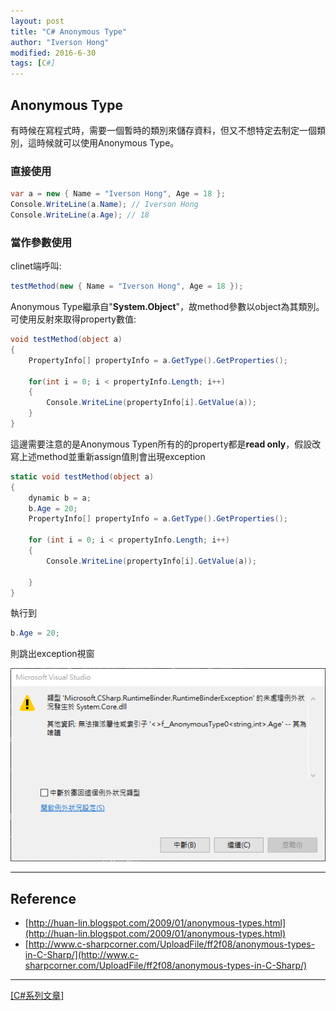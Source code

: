 ```yaml
---
layout: post
title: "C# Anonymous Type"
author: "Iverson Hong"
modified: 2016-6-30
tags: [C#]
---
```


## Anonymous Type ##

有時候在寫程式時，需要一個暫時的類別來儲存資料，但又不想特定去制定一個類別，這時候就可以使用Anonymous Type。

### 直接使用 ###

~~~csharp
var a = new { Name = "Iverson Hong", Age = 18 };
Console.WriteLine(a.Name); // Iverson Hong
Console.WriteLine(a.Age); // 18
~~~

### 當作參數使用 ###

clinet端呼叫:

~~~csharp
testMethod(new { Name = "Iverson Hong", Age = 18 });
~~~

Anonymous Type繼承自"**System.Object**"，故method參數以object為其類別。可使用反射來取得property數值:

~~~csharp
void testMethod(object a)
{
    PropertyInfo[] propertyInfo = a.GetType().GetProperties();

    for(int i = 0; i < propertyInfo.Length; i++)
    {
        Console.WriteLine(propertyInfo[i].GetValue(a));
    }
}
~~~

這邊需要注意的是Anonymous Typen所有的的property都是**read only**，假設改寫上述method並重新assign值則會出現exception

~~~csharp
static void testMethod(object a)
{
    dynamic b = a;
    b.Age = 20;
    PropertyInfo[] propertyInfo = a.GetType().GetProperties();

    for (int i = 0; i < propertyInfo.Length; i++)
    {
        Console.WriteLine(propertyInfo[i].GetValue(a));

    }
}
~~~

執行到

~~~csharp
b.Age = 20;
~~~

則跳出exception視窗

![](..\images\postImage\CSharp_Anonymous_Type\001.png)

----------

## Reference ##

 - [http://huan-lin.blogspot.com/2009/01/anonymous-types.html](http://huan-lin.blogspot.com/2009/01/anonymous-types.html)
 - [http://www.c-sharpcorner.com/UploadFile/ff2f08/anonymous-types-in-C-Sharp/](http://www.c-sharpcorner.com/UploadFile/ff2f08/anonymous-types-in-C-Sharp/)

----------

[[C#系列文章]](http://iverson127.github.io/tags/#C#)